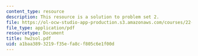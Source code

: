 ```yaml
---
content_type: resource
description: This resource is a solution to problem set 2.
file: https://ol-ocw-studio-app-production.s3.amazonaws.com/courses/22-921-nuclear-power-plant-dynamics-and-control-january-iap-2006/a1baa3893219f35efa8cf805c6e1f00d_hw2sol.pdf
file_type: application/pdf
resourcetype: Document
title: hw2sol.pdf
uid: a1baa389-3219-f35e-fa8c-f805c6e1f00d
---
```

